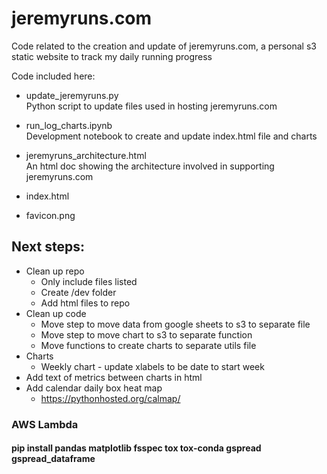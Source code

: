 
# jeremyruns.com

Code related to the creation and update of jeremyruns.com, a personal s3 static website to track my daily running progress

Code included here:
* update_jeremyruns.py  
Python script to update files used in hosting jeremyruns.com

* run_log_charts.ipynb  
Development notebook to create and update index.html file and charts

* jeremyruns_architecture.html  
An html doc showing the architecture involved in supporting jeremyruns.com

* index.html
* favicon.png


## Next steps:
* Clean up repo
  * Only include files listed
  * Create /dev folder
  * Add html files to repo
* Clean up code
  * Move step to move data from google sheets to s3 to separate file
  * Move step to move chart to s3 to separate function
  * Move functions to create charts to separate utils file
* Charts
  * Weekly chart - update xlabels to be date to start week
* Add text of metrics between charts in html
* Add calendar daily box heat map
  * https://pythonhosted.org/calmap/



### AWS Lambda
#### pip install pandas matplotlib fsspec tox tox-conda gspread gspread_dataframe


